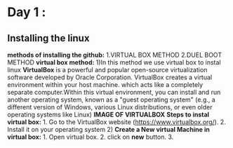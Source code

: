 # Day 1 :
## Installing the linux
  **methods of installing the github:**
    1.VIRTUAL BOX METHOD
    2.DUEL BOOT METHOD
    **virtual box method:**
    1)In this method we use virtual box to instal linux
      **VirtualBox** is a powerful and popular open-source virtualization software developed by           Oracle Corporation.
      VirtualBox creates a virtual environment within your host machine. which acts like a               completely separate computer.Within this virtual environment, you can install and run              another operating system, known as a "guest operating system" (e.g., a different version of         Windows, various Linux distributions, or even older operating systems like Linux)
      **IMAGE OF VIRTUALBOX**
      **Steps to instal virtual box:**
      1. Go to the VirtualBox website (https://www.virtualbox.org/).
      2. Install it on your operating system
    2) **Create a New virtual Machine in virtual box:**
      1. Open virtual box.
      2. click on **new** button.
      3. 
